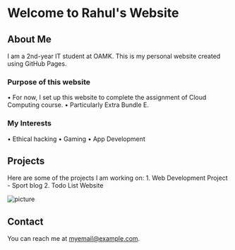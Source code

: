 # Welcome to Rahul's Website

## About Me
I am a 2nd-year IT student at OAMK. This is my personal website created using GitHub Pages.

### Purpose of this website
•⁠  ⁠For now, I set up this website to complete the assignment of Cloud Computing  course.
•⁠  ⁠Particularly Extra Bundle E.

### My Interests
•⁠  Ethical hacking
•⁠  ⁠Gaming
•⁠  App Development

## Projects
Here are some of the projects I am working on:
1.⁠ ⁠Web Development  Project - Sport blog
2.⁠ ⁠Todo List Website


![picture](blob:https://web.whatsapp.com/765e9e96-1bcb-4c67-a1cf-987663fd9b32) 
<!--image link -->

## Contact
You can reach me at [myemail@example.com](mailto:t3kara01@students.oamk.fi).